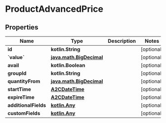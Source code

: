 
# ProductAdvancedPrice

## Properties
| Name | Type | Description | Notes |
| ------------ | ------------- | ------------- | ------------- |
| **id** | **kotlin.String** |  |  [optional] |
| **&#x60;value&#x60;** | [**java.math.BigDecimal**](java.math.BigDecimal.md) |  |  [optional] |
| **avail** | **kotlin.Boolean** |  |  [optional] |
| **groupId** | **kotlin.String** |  |  [optional] |
| **quantityFrom** | [**java.math.BigDecimal**](java.math.BigDecimal.md) |  |  [optional] |
| **startTime** | [**A2CDateTime**](A2CDateTime.md) |  |  [optional] |
| **expireTime** | [**A2CDateTime**](A2CDateTime.md) |  |  [optional] |
| **additionalFields** | [**kotlin.Any**](.md) |  |  [optional] |
| **customFields** | [**kotlin.Any**](.md) |  |  [optional] |



